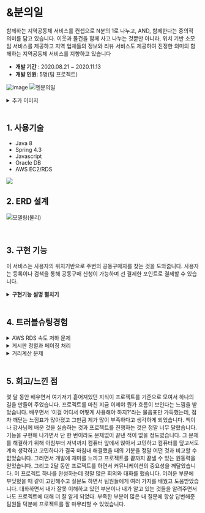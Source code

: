 # &amp;분의일

함께하는 지역공동체 서비스를 컨셉으로 N분의 1로 나누고, AND, 함께한다는 중의적 의미를 담고 있습니다.
이웃과 물건을 함께 사고 나누는 것뿐만 아니라,  위치 기반 소모임 서비스를 제공하고
지역 업체들의 정보와 리뷰 서비스도 제공하여 진정한 의미의 함께하는 지역공동체 서비스를 지향하고 있습니다

* <b>개발 기간</b> : 2020.08.21 ~ 2020.11.13
* <b>개발 인원</b>:  5명(팀 프로젝트)

![image](https://user-images.githubusercontent.com/66711644/118234964-092b6180-b4cf-11eb-93c6-c300af4633bc.png)
 ![엔분의일](https://user-images.githubusercontent.com/66711644/118235276-8060f580-b4cf-11eb-877d-fda527a5bd83.png)
<details>
    <summary>추가 이미지</summary>
    <div markdown="1">

 ![다국어처리](https://user-images.githubusercontent.com/66711644/118235160-57d8fb80-b4cf-11eb-8719-3e6e3dd83cdd.png)
 ![소모임](https://user-images.githubusercontent.com/66711644/118235374-a2f30e80-b4cf-11eb-8dc7-4050286270b0.png)
 ![업체정보](https://user-images.githubusercontent.com/66711644/118235543-e0579c00-b4cf-11eb-8987-6987f3ff72c3.png)
 ![마이페이지](https://user-images.githubusercontent.com/66711644/118235688-1137d100-b4d0-11eb-88d8-e75d68fbf426.png)

    </div>
</details>

<br>

## 1. 사용기술

* Java 8 
* Spring 4.3
* Javascript 
* Oracle DB 
* AWS EC2/RDS

<img src="https://stothey0804.github.io/assets/images/project/stack.png">

<br>

## 2. ERD 설계

![모델링(물리)](https://user-images.githubusercontent.com/66711644/112282000-03cd4a00-8cca-11eb-8b54-6c677ffb05aa.PNG)

<br>

## 3. 구현 기능

이 서비스는 사용자의 위치기반으로 주변의 공동구매자를 찾는 것을 도와줍니다.
사용자는 등록이나 검색을 통해  공동구매 신청이 가능하며 선 결제한 포인트로 결제할 수 있습니다.

<details>
    <summary><b>구현기능 설명 펼치기</b></summary>
    <div markdown="1">
         
### 3-1. 전체흐름
![프로세스](https://user-images.githubusercontent.com/66711644/112427276-aa722300-8d7c-11eb-8db0-91b215979ee8.png)
       

 ###  3-2. spring scheduler

* 일정주기마다 상태를 확인하여 변경/지급을 진행합니다. :pushpin: [코드 확인] (https://github.com/SOJUNG16/andOne/blob/9d489960897f0bb570b439e1a5967a51c88f5776/src/main/java/project/and/p001/controller/AndP001_d001ControllerImpl.java#L300)

### 3-3. 게시판 CRUD

* 게시판 글쓰기/수정/삭제 를 구현했습니다. :pushpin: [코드 확인] (https://github.com/SOJUNG16/andOne/blob/9d489960897f0bb570b439e1a5967a51c88f5776/src/main/java/project/and/p002/controller/AndP002_d001ControllerImpl.java#L34) 
* 상세조회를 구현했습니다. :pushpin: [코드 확인] (https://github.com/SOJUNG16/andOne/blob/9d489960897f0bb570b439e1a5967a51c88f5776/src/main/java/project/and/p001/controller/AndP001_d001ControllerImpl.java#L231)

### 3-4. 포인트 충전

* 간편 결제(카카오페이) API를 이용해 포인트를 충전 후 결제를 진행합니다. :pushpin: [코드 확인] (https://github.com/stothey0804/andOne/blob/abf1db045fd26d6c2502e5fea8e3ccb1ea915d67/src/main/java/project/point/p001/controller/PointP001_d003ControllerImpl.java#L33)

### 3-5. 회원가입/로그인

* Ajax를 이용해 중복체크(회원가입), ID와 PW(로그인)를 확인합니다. :pushpin: 
     [코드 확인] (https://github.com/SOJUNG16/andOne/blob/407661f28a4385098279a7bd281bd7e185bd5313/src/main/webapp/WEB-INF/views/shop/p001_d001_inserBmember.jsp#L20) 
     [코드 확인] (https://github.com/SOJUNG16/andOne/blob/9d489960897f0bb570b439e1a5967a51c88f5776/src/main/java/project/shop/p001/controller/ShopP001_d002ControllerImpl.java#L36)


</div></details>

<br>

## 4. 트러블슈팅경험

<details>
    <summary>AWS RDS 속도 저하 문제</summary>
    <div markdown="1">

* 기존 리전(Regions)에 있던 RDS 데이터베이스 스냅샷을 복사해 리전을 서울로 변경함. 

    </div>
</details>

<details>
    <summary>게시판 정렬과 페이징 처리</summary>
    <div markdown="1">

* 메인과 검색결과에서 게시물을 최신순/마감순 정렬로 볼 수 있게 구성했습니다. 
이 때 정렬 방법에 따른 페이징을 고민하게 되었습니다. 처음에는 정렬방법에 따라 쿼리를 따로 구성했으나 같은코드를 계속반복하는 느낌을 받았고 
* 같은 코드에 구분할 수 있는 'flag'만 추가해 하나의 코드로 두가지의 정렬을 처리할 수 있었습니다. :pushpin:[코드 확인](https://github.com/SOJUNG16/andOne/blob/9d489960897f0bb570b439e1a5967a51c88f5776/src/main/resources/mybatis/mappers/and/p001.xml#L35) 

    </div>
</details>

<details>
    <summary>거리계산 문제</summary>
    <div markdown="1">

* 위치기반 서비스로 사용자가 메인에서 선택한 위치와 게시글에 등록되어있는 위치를 비교한 정보들을 사용자에게 뿌려줘야 했습니다. 카카오맵 API를 사용해 거리계산을 하기 위해 모든 게시글을 위치정보를 JSON 형태로 화면 단에 가져와서 javascript로 계산하려고 했으나 모든 위치 정보를 다 가지고 오는 것은 효율적이지도 못하고 속도 저하를 유발한다는 생각에 고민하다가 
* 한 컬럼으로 받았던 좌표(위도/경도)정보를 위도컬럼, 경도컬럼으로 나눠서 받은 후 두 좌표 사이의 거리를 반환하는 함수를 사용해 DB에서 기준에 맞는 정보만 불러오도록 변경했습니다.
    </div>
</details>

<br>

## 5. 회고/느낀 점
 몇 달 동안 배우면서 여기저기 흩어져있던 지식이 프로젝트를 기준으로 모여서 하나의 길을 만들어 주었습니다. 프로젝트를 마친 지금 이제야 뭔가 흐름이 보인다는 느낌을 받았습니다. 배우면서 '이걸 어디서 어떻게 사용해야 하지?'라는 물음표만 가득했는데, 점차 깨닫는 느낌표가 많아졌고 그만큼 제가 많이 부족하다고 생각하게 되었습니다. 
책이나 강사님께 배운 것을 실습하는 것과 프로젝트를 진행하는 것은 정말 너무 달랐습니다. 기능을 구현해 나가면서 단 한 번이라도 문제없이 끝낸 적이 없을 정도였습니다. 그 문제를 해결하기 위해 아침부터 저녁까지 컴퓨터 앞에서 앉아서 고민하고 컴퓨터를 덮고서도 계속 생각하고 고민하다가 결국 마침내 해결했을 때의 기분을 정말 어떤 것과 비교할 수 없었습니다. 그러면서 개발에 재미를 느끼고 프로젝트를 끝까지 끝낼 수 있는 원동력을 얻었습니다.
그리고 2달 동안 프로젝트를 하면서 커뮤니케이션의 중요성을 깨달았습니다. 이 프로젝트 하나를 완성하는데 정말 많은 회의와 대화를 했습니다. 어려운 부분에 부딪혔을 때 같이 고민해주고  질문도 하면서 팀원들에게 여러 가지를 배웠고 도움받았습니다. 대화하면서 내가 잘못 이해하고 있던 부분이나 내가 알고 있는 것들을 알려주면서 나도 프로젝트에 대해 더 잘 알게 되었다. 부족한 부분이 많은 내 질문에 항상 답변해준 팀원들 덕분에 프로젝트를 잘 마무리할 수 있었습니다.  


